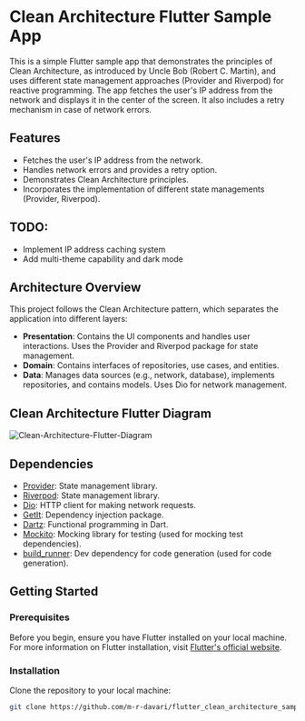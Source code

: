 # Clean Architecture Flutter Sample App

This is a simple Flutter sample app that demonstrates the principles of Clean Architecture, as introduced by Uncle Bob (Robert C. Martin), and uses different state management approaches (Provider and Riverpod) for reactive programming. The app fetches the user's IP address from the network and displays it in the center of the screen. It also includes a retry mechanism in case of network errors.

## Features

- Fetches the user's IP address from the network.
- Handles network errors and provides a retry option.
- Demonstrates Clean Architecture principles.
- Incorporates the implementation of different state managements (Provider, Riverpod).

## TODO:
- Implement IP address caching system
- Add multi-theme capability and dark mode

## Architecture Overview

This project follows the Clean Architecture pattern, which separates the application into different layers:

- **Presentation**: Contains the UI components and handles user interactions. Uses the Provider and Riverpod package for state management.
- **Domain**: Contains interfaces of repositories, use cases, and entities.
- **Data**: Manages data sources (e.g., network, database), implements repositories, and contains models. Uses Dio for network management.

## Clean Architecture Flutter Diagram

![Clean-Architecture-Flutter-Diagram](https://i0.wp.com/resocoder.com/wp-content/uploads/2019/08/Clean-Architecture-Flutter-Diagram.png?w=556&ssl=1)

## Dependencies

- [Provider](https://pub.dev/packages/provider): State management library.
- [Riverpod](https://pub.dev/packages/flutter_riverpod): State management library.
- [Dio](https://pub.dev/packages/dio): HTTP client for making network requests.
- [GetIt](https://pub.dev/packages/get_it): Dependency injection package.
- [Dartz](https://pub.dev/packages/dartz): Functional programming in Dart.
- [Mockito](https://pub.dev/packages/mockito): Mocking library for testing (used for mocking test dependencies).
- [build_runner](https://pub.dev/packages/build_runner): Dev dependency for code generation (used for code generation).

## Getting Started

### Prerequisites

Before you begin, ensure you have Flutter installed on your local machine. For more information on Flutter installation, visit [Flutter's official website](https://flutter.dev/docs/get-started/install).

### Installation

Clone the repository to your local machine:

   ```bash
   git clone https://github.com/m-r-davari/flutter_clean_architecture_sample.git
